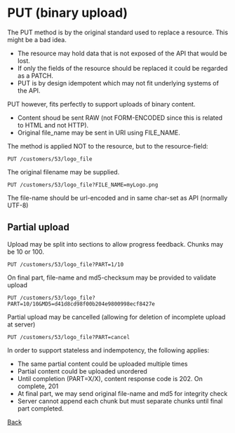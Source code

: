 # PUT (binary upload)
The PUT method is by the original standard used to replace a resource. This might be a bad idea.
- The resource may hold data that is not exposed of the API that would be lost.
- If only the fields of the resource should be replaced it could be regarded as a PATCH.
- PUT is by design idempotent which may not fit underlying systems of the API.

PUT however, fits perfectly to support uploads of binary content.
- Content shoud be sent RAW (not FORM-ENCODED since this is related to HTML and not HTTP).
- Original file_name may be sent in URI using FILE_NAME.

The method is applied NOT to the resource, but to the resource-field:

    PUT /customers/53/logo_file
    
The original filename may be supplied.

    PUT /customers/53/logo_file?FILE_NAME=myLogo.png
    
The file-name should be url-encoded and in same char-set as API (normally UTF-8)
    
## Partial upload
Upload may be split into sections to allow progress feedback. Chunks may be 10 or 100.

    PUT /customers/53/logo_file?PART=1/10
    
On final part, file-name and md5-checksum may be provided to validate upload

    PUT /customers/53/logo_file?PART=10/10&MD5=d41d8cd98f00b204e9800998ecf8427e

Partial upload may be cancelled (allowing for deletion of incomplete upload at server)

    PUT /customers/53/logo_file?PART=cancel
    
In order to support stateless and indempotency, the following applies:
- The same partial content could be uploaded multiple times
- Partial content could be uploaded unordered
- Until completion (PART=X/X), content response code is 202. On complete, 201
- At final part, we may send original file-name and md5 for integrity check
- Server cannot append each chunk but must separate chunks until final part completed.

[Back](README.md)
